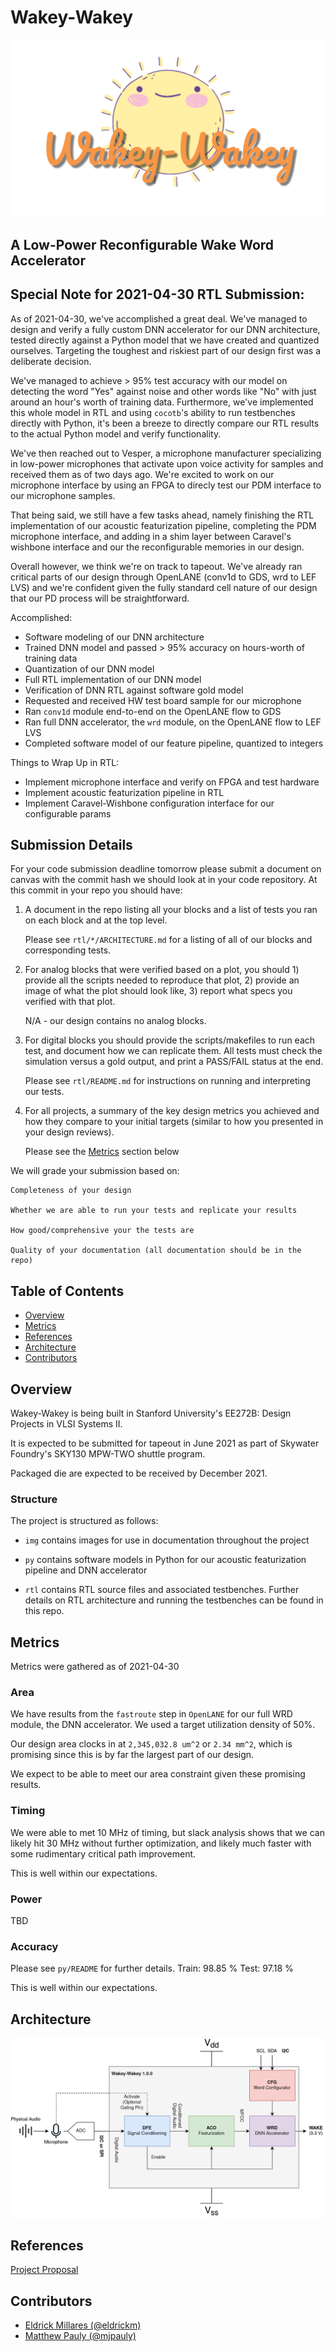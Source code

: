 # Wakey-Wakey

![Wakey-Wakey Logo](./img/logo.png)

## A Low-Power Reconfigurable Wake Word Accelerator

## Special Note for 2021-04-30 RTL Submission:

As of 2021-04-30, we've accomplished a great deal. We've managed to design and
verify a fully custom DNN accelerator for our DNN architecture, tested directly
against a Python model that we have created and quantized ourselves. Targeting
the toughest and riskiest part of our design first was a deliberate decision.

We've managed to achieve > 95% test accuracy with our model on detecting the
word "Yes" against noise and other words like "No" with just around an hour's
worth of training data. Furthermore, we've implemented this whole model in
RTL and using `cocotb`'s ability to run testbenches directly with Python, it's
been a breeze to directly compare our RTL results to the actual Python model
and verify functionality.

We've then reached out to Vesper, a microphone manufacturer specializing in
low-power microphones that activate upon voice activity for samples and received
them as of two days ago. We're excited to work on our microphone interface
by using an FPGA to direcly test our PDM interface to our microphone samples.

That being said, we still have a few tasks ahead, namely finishing the RTL
implementation of our acoustic featurization pipeline, completing the PDM
microphone interface, and adding in a shim layer between Caravel's wishbone
interface and our the reconfigurable memories in our design.

Overall however, we think we're on track to tapeout. We've already ran critical
parts of our design through OpenLANE (conv1d to GDS, wrd to LEF LVS) and we're
confident given the fully standard cell nature of our design that our PD process
will be straightforward.

Accomplished:
- Software modeling of our DNN architecture
- Trained DNN model and passed > 95% accuracy on hours-worth of training data
- Quantization of our DNN model
- Full RTL implementation of our DNN model
- Verification of DNN RTL against software gold model
- Requested and received HW test board sample for our microphone
- Ran `conv1d` module end-to-end on the OpenLANE flow to GDS
- Ran full DNN accelerator, the `wrd` module, on the OpenLANE flow to LEF LVS
- Completed software model of our feature pipeline, quantized to integers

Things to Wrap Up in RTL:
- Implement microphone interface and verify on FPGA and test hardware
- Implement acoustic featurization pipeline in RTL
- Implement Caravel-Wishbone configuration interface for our configurable params


Submission Details
---
For your code submission deadline tomorrow please submit a document on canvas
with the commit hash we should look at in your code repository. At this commit
in your repo you should have:

1. A document in the repo listing all your blocks and a list of tests you ran on
   each block and at the top level.

    Please see `rtl/*/ARCHITECTURE.md` for a listing of all of our blocks and
    corresponding tests.

2. For analog blocks that were verified based on a plot, you should 1) provide
   all the scripts needed to reproduce that plot, 2) provide an image of what
   the plot should look like, 3) report what specs you verified with that plot.

    N/A - our design contains no analog blocks.

3. For digital blocks you should provide the scripts/makefiles to run each test,
   and document how we can replicate them. All tests must check the simulation
   versus a gold output, and print a PASS/FAIL status at the end.

    Please see `rtl/README.md` for instructions on running and interpreting
    our tests.

4. For all projects, a summary of the key design metrics you achieved and how
   they compare to your initial targets (similar to how you presented in your
   design reviews).

    Please see the [Metrics](#metrics) section below

We will grade your submission based on:

    Completeness of your design

    Whether we are able to run your tests and replicate your results

    How good/comprehensive your the tests are

    Quality of your documentation (all documentation should be in the repo)


## Table of Contents

- [Overview](#overview)
- [Metrics](#metrics)
- [References](#references)
- [Architecture](#architecture)
- [Contributors](#contributors)


## Overview

Wakey-Wakey is being built in Stanford University's EE272B: Design Projects in
VLSI Systems II.

It is expected to be submitted for tapeout in June 2021 as part of
Skywater Foundry's SKY130 MPW-TWO shuttle program.

Packaged die are expected to be received by December 2021.

### Structure
The project is structured as follows:

- `img` contains images for use in documentation throughout the project

- `py` contains software models in Python for our acoustic featurization
   pipeline and DNN accelerator

- `rtl` contains RTL source files and associated testbenches. Further details on
   RTL architecture and running the testbenches can be found in this repo.


## Metrics

Metrics were gathered as of 2021-04-30

### Area

We have results from the `fastroute` step in `OpenLANE` for our full WRD module,
the DNN accelerator. We used a target utilization density of 50%.

Our design area clocks in at `2,345,032.8 um^2` or `2.34 mm^2`, which is
promising since this is by far the largest part of our design.

We expect to be able to meet our area constraint given these promising results.

### Timing

We were able to met 10 MHz of timing, but slack analysis shows that we can
likely hit 30 MHz without further optimization, and likely much faster with
some rudimentary critical path improvement.

This is well within our expectations.

### Power

TBD

### Accuracy

Please see `py/README` for further details.
Train: 98.85 %
Test: 97.18 %

This is well within our expectations.


## Architecture

![Wakey-Wakey High Level Block Diagram](./img/overview.png)


## References

[Project Proposal](https://docs.google.com/document/d/17Ahc0jS1TsNaqgZagLtGwdKn3h2x0l6fPzC-cuKEdq0/edit?usp=sharing)


## Contributors
- [Eldrick Millares (@eldrickm)](https://github.com/eldrickm)
- [Matthew Pauly (@mjpauly)](https://github.com/mjpauly)
